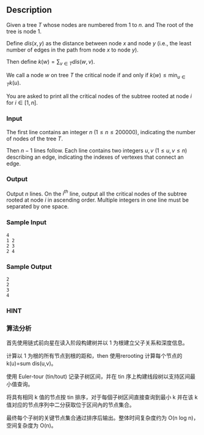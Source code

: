 ## Description

Given a tree $T$ whose nodes are numbered from 1 to $n$. and The root of the tree is node 1.

Define $dis(x, y)$ as the distance between node $x$ and node $y$ (i.e., the least number of edges in the path from node $x$ to node $y$).

Then define $k(w)=\sum_{v \in T} dis(w, v)$.

We call a node $w$ on tree $T$ the critical node if and only if $k(w) \le \min_{u\in T} k(u)$.

You are asked to print all the critical nodes of the subtree rooted at node $i$ for  $i \in [1,n]$.

### Input

The first line contains an integer $n$ $(1 \le n \le 200000)$, indicating the number of nodes of the tree $T$.

Then $n-1$ lines follow. Each line contains two integers $u, v$ $(1 \le u, v \le n)$ describing an edge, indicating the indexes of vertexes that connect an edge.

### Output

Output $n$ lines. On the $i^{th}$ line, output all the critical nodes of the subtree rooted at node $i$ in ascending order. Multiple integers in one line must be separated by one space.

### Sample Input

``` log
4
1 2
2 3
2 4
```

### Sample Output

``` log
2
2
3
4
```

### HINT

### 算法分析

首先使用链式前向星在读入阶段构建树并以 1 为根建立父子关系和深度信息。

计算以 1 为根的所有节点到根的距和，then 使用rerooting 计算每个节点的 k(u)=sum dis(u,v)。

使用 Euler-tour (tin/tout) 记录子树区间，并在 tin 序上构建线段树以支持区间最小值查询。

将具有相同 k 值的节点按 tin 排序，对于每個子树区间直接查询到最小 k 并在该 k 值对应的节点序列中二分获取位于区间內的节点集合。

最终每个子树的关键节点集合通过排序后输出。整体时间复杂度约为 O(n log n)，空间复杂度为 O(n)。
